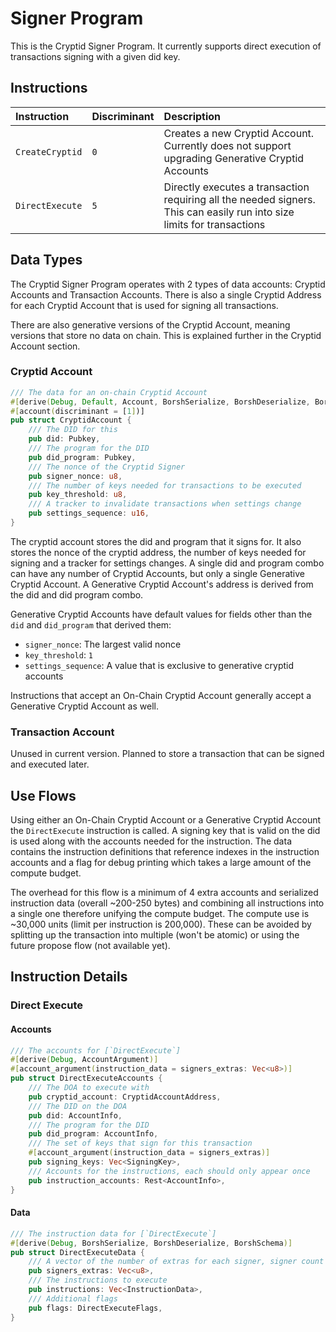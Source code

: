 # Signer Program
This is the Cryptid Signer Program. It currently supports direct execution of transactions signing with a given did key.

## Instructions
| Instruction | Discriminant | Description |
| :--- | :--- | :--- |
| `CreateCryptid` | `0` | Creates a new Cryptid Account. Currently does not support upgrading Generative Cryptid Accounts |
| `DirectExecute` | `5` | Directly executes a transaction requiring all the needed signers. This can easily run into size limits for transactions |

## Data Types
The Cryptid Signer Program operates with 2 types of data accounts: Cryptid Accounts and Transaction Accounts.
There is also a single Cryptid Address for each Cryptid Account that is used for signing all transactions.

There are also generative versions of the Cryptid Account, meaning versions that store no data on chain. 
This is explained further in the Cryptid Account section.

### Cryptid Account
```rust
/// The data for an on-chain Cryptid Account
#[derive(Debug, Default, Account, BorshSerialize, BorshDeserialize, BorshSchema)]
#[account(discriminant = [1])]
pub struct CryptidAccount {
    /// The DID for this
    pub did: Pubkey,
    /// The program for the DID
    pub did_program: Pubkey,
    /// The nonce of the Cryptid Signer
    pub signer_nonce: u8,
    /// The number of keys needed for transactions to be executed
    pub key_threshold: u8,
    /// A tracker to invalidate transactions when settings change
    pub settings_sequence: u16,
}
```
The cryptid account stores the did and program that it signs for. 
It also stores the nonce of the cryptid address, the number of keys needed for signing and a tracker for settings changes.
A single did and program combo can have any number of Cryptid Accounts, but only a single Generative Cryptid Account.
A Generative Cryptid Account's address is derived from the did and did program combo.

Generative Cryptid Accounts have default values for fields other than the `did` and `did_program` that derived them: 
- `signer_nonce`: The largest valid nonce
- `key_threshold`: `1`
- `settings_sequence`: A value that is exclusive to generative cryptid accounts

Instructions that accept an On-Chain Cryptid Account generally accept a Generative Cryptid Account as well.

### Transaction Account
Unused in current version. Planned to store a transaction that can be signed and executed later.

## Use Flows
Using either an On-Chain Cryptid Account or a Generative Cryptid Account the `DirectExecute` instruction is called. 
A signing key that is valid on the did is used along with the accounts needed for the instruction. 
The data contains the instruction definitions that reference indexes in the instruction accounts and a flag for debug printing which takes a large amount of the compute budget.

The overhead for this flow is a minimum of 4 extra accounts and serialized instruction data (overall ~200-250 bytes) and combining all instructions into a single one therefore unifying the compute budget.
The compute use is ~30,000 units (limit per instruction is 200,000). 
These can be avoided by splitting up the transaction into multiple (won't be atomic) or using the future propose flow (not available yet).

## Instruction Details
### Direct Execute
#### Accounts
```rust
/// The accounts for [`DirectExecute`]
#[derive(Debug, AccountArgument)]
#[account_argument(instruction_data = signers_extras: Vec<u8>)]
pub struct DirectExecuteAccounts {
    /// The DOA to execute with
    pub cryptid_account: CryptidAccountAddress,
    /// The DID on the DOA
    pub did: AccountInfo,
    /// The program for the DID
    pub did_program: AccountInfo,
    /// The set of keys that sign for this transaction
    #[account_argument(instruction_data = signers_extras)]
    pub signing_keys: Vec<SigningKey>,
    /// Accounts for the instructions, each should only appear once
    pub instruction_accounts: Rest<AccountInfo>,
}
```
#### Data
```rust
/// The instruction data for [`DirectExecute`]
#[derive(Debug, BorshSerialize, BorshDeserialize, BorshSchema)]
pub struct DirectExecuteData {
    /// A vector of the number of extras for each signer, signer count is the length
    pub signers_extras: Vec<u8>,
    /// The instructions to execute
    pub instructions: Vec<InstructionData>,
    /// Additional flags
    pub flags: DirectExecuteFlags,
}
```

